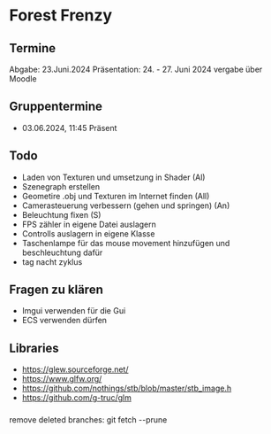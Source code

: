 # Forest Frenzy 

## Termine

Abgabe:  23.Juni.2024
Präsentation: 24. - 27. Juni 2024 vergabe über Moodle

## Gruppentermine

- 03.06.2024, 11:45 Präsent 

## Todo

- Laden von Texturen und umsetzung in Shader (Al)
- Szenegraph erstellen 
- Geometire .obj und Texturen im Internet finden (All)
- Camerasteuerung verbessern (gehen und springen) (An)
- Beleuchtung fixen (S)
- FPS zähler in eigene Datei auslagern
- Controlls auslagern in eigene Klasse
- Taschenlampe für das mouse movement hinzufügen und beschleuchtung dafür
- tag nacht zyklus 

## Fragen zu klären

- Imgui verwenden für die Gui
- ECS verwenden dürfen

## Libraries 

- https://glew.sourceforge.net/
- https://www.glfw.org/
- https://github.com/nothings/stb/blob/master/stb_image.h
- https://github.com/g-truc/glm

###
remove deleted branches: git fetch --prune 